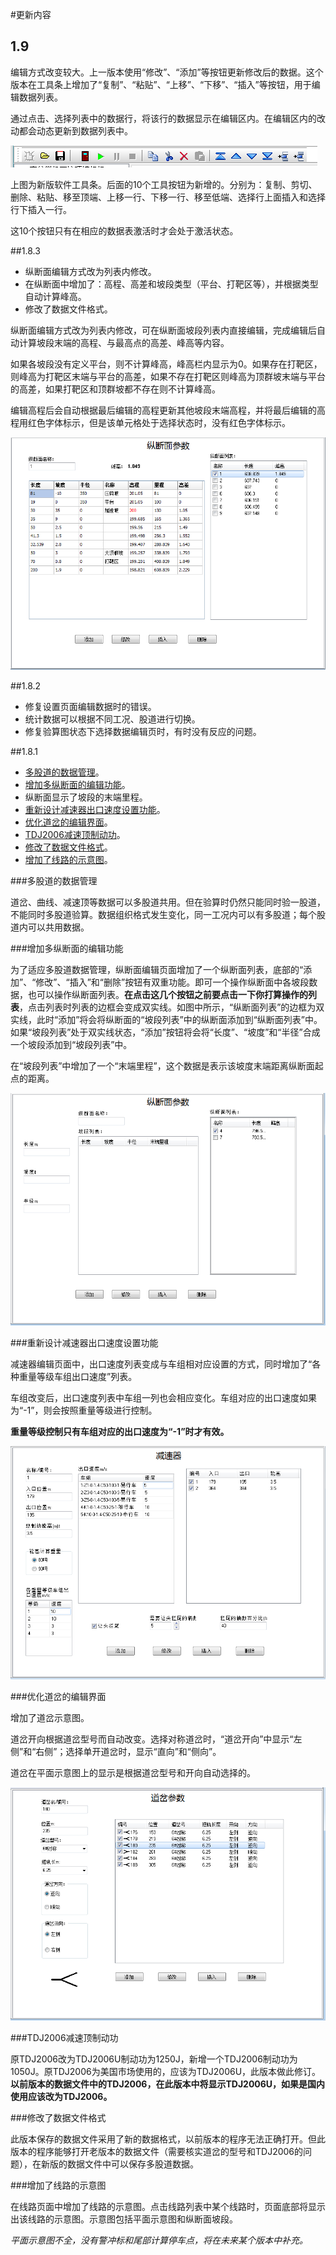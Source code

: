 #更新内容

## 1.9

编辑方式改变较大。上一版本使用“修改”、“添加”等按钮更新修改后的数据。这个版本在工具条上增加了“复制”、“粘贴”、“上移”、“下移”、“插入”等按钮，用于编辑数据列表。

通过点击、选择列表中的数据行，将该行的数据显示在编辑区内。在编辑区内的改动都会动态更新到数据列表中。

![工具条](images/ToolsButtons.png)

上图为新版软件工具条。后面的10个工具按钮为新增的。分别为：复制、剪切、删除、粘贴、移至顶端、上移一行、下移一行、移至低端、选择行上面插入和选择行下插入一行。

这10个按钮只有在相应的数据表激活时才会处于激活状态。

##1.8.3

- 纵断面编辑方式改为列表内修改。
- 在纵断面中增加了：高程、高差和坡段类型（平台、打靶区等），并根据类型自动计算峰高。
- 修改了数据文件格式。

纵断面编辑方式改为列表内修改，可在纵断面坡段列表内直接编辑，完成编辑后自动计算坡段末端的高程、与最高点的高差、峰高等内容。

如果各坡段没有定义平台，则不计算峰高，峰高栏内显示为0。如果存在打靶区，则峰高为打靶区末端与平台的高差，如果不存在打靶区则峰高为顶群坡末端与平台的高差，如果打靶区和顶群坡都不存在则不计算峰高。

编辑高程后会自动根据最后编辑的高程更新其他坡段末端高程，并将最后编辑的高程用红色字体标示，但是该单元格处于选择状态时，没有红色字体标示。

![纵断面编辑页面](images/profileEdit1.8.3.png)

##1.8.2

- 修复设置页面编辑数据时的错误。
- 统计数据可以根据不同工况、股道进行切换。
- 修复验算图状态下选择数据编辑页时，有时没有反应的问题。

##1.8.1
- [多股道的数据管理](#多股道的数据管理)。
- [增加多纵断面的编辑功能](#增加多纵断面的编辑功能)。
- 纵断面显示了坡段的末端里程。
- [重新设计减速器出口速度设置功能](#重新设计减速器出口速度设置功能)。
- [优化道岔的编辑界面](#优化道岔的编辑界面)。
- [TDJ2006减速顶制动功](#TDJ2006减速顶制动功)。
- [修改了数据文件格式](#修改了数据文件格式)。
- [增加了线路的示意图](#增加了线路的示意图)。

###多股道的数据管理

道岔、曲线、减速顶等数据可以多股道共用。但在验算时仍然只能同时验一股道，不能同时多股道验算。数据组织格式发生变化，同一工况内可以有多股道；每个股道内可以共用数据。

###增加多纵断面的编辑功能

为了适应多股道数据管理，纵断面编辑页面增加了一个纵断面列表，底部的“添加”、“修改”、“插入”和“删除”按钮有双重功能。即可一个操作纵断面中各坡段数据，也可以操作纵断面列表。**在点击这几个按钮之前要点击一下你打算操作的列表**，点击列表时列表的边框会变成双实线。如图中所示，“纵断面列表”的边框为双实线，此时“添加”将会将纵断面的“坡段列表”中的纵断面添加到“纵断面列表”中。如果“坡段列表”处于双实线状态，“添加”按钮将会将“长度”、“坡度”和“半径”合成一个坡段添加到“坡段列表”中。

在“坡段列表”中增加了一个“末端里程”，这个数据是表示该坡度末端距离纵断面起点的距离。

![纵断面编辑页面](images/ProfileEdit1.8.1.png)

###重新设计减速器出口速度设置功能

减速器编辑页面中，出口速度列表变成与车组相对应设置的方式，同时增加了“各种重量等级车组出口速度”列表。

车组改变后，出口速度列表中车组一列也会相应变化。车组对应的出口速度如果为“-1”，则会按照重量等级进行控制。

**重量等级控制只有车组对应的出口速度为“-1”时才有效。**

![减速器编辑页面](images/TrackRetarderEdit1.8.1.png)

###优化道岔的编辑界面

增加了道岔示意图。

道岔开向根据道岔型号而自动改变。选择对称道岔时，“道岔开向”中显示“左侧”和“右侧”；选择单开道岔时，显示“直向”和“侧向”。

道岔在平面示意图上的显示是根据道岔型号和开向自动选择的。

![道岔编辑页面](images/SwitchEdit1.8.1.png)


###TDJ2006减速顶制动功

原TDJ2006改为TDJ2006U制动功为1250J，新增一个TDJ2006制动功为1050J。原TDJ2006为美国市场使用的，应该为TDJ2006U，此版本做此修订。**以前版本的数据文件中的TDJ2006，在此版本中将显示TDJ2006U，如果是国内使用应该改为TDJ2006。**

###修改了数据文件格式

此版本保存的数据文件采用了新的数据格式，以前版本的程序无法正确打开。但此版本的程序能够打开老版本的数据文件（需要核实道岔的型号和TDJ2006的问题），在新版的数据文件中可以保存多股道数据。

###增加了线路的示意图

在线路页面中增加了线路的示意图。点击线路列表中某个线路时，页面底部将显示出该线路的示意图。示意图包括平面示意图和纵断面坡段。

*平面示意图不全，没有警冲标和尾部计算停车点，将在未来某个版本中补充。*